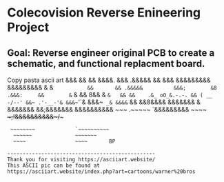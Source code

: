 # Colecovision Reverse Enineering Project
## Goal: Reverse engineer original PCB to create a schematic, and functional replacment board.

Copy pasta ascii art
                                       &&&
                                      &&   &&
  &&&&.                         &&&  .&&&&&
      &&     &&&                   &&&&&&&&&
 &&&&&&&&&  &         &`           &&       &&
      .&&&&&          &&&;        &8
  .&&&:     &&        &` &      &&
             8&&      &   `&   &&
               &&    .&_ oO_&.-.-.
                 && ( __     -/--'
                  &&~ .'-__-'&
                   &&&~`'\`&
                     &&&~` _&
                      &&&&` &&
                       &&8&&&&
                       &&&&&&&
                   &  &&&&&&&
                 &&;&&&&&&&
                &&&&&&&&&&     ~~~
         .~~~~~ `&&&&&&&&&    ~~~~
     ~~~~~~~~~;!&&&&&&&&&&~/~~~~~~~~~
  ~~~~~~~~\~~~~&/`      \`~~~~~~~~~~~~
   ~~~~~~~~             `~~~~~~~~~~
    ~~~~~~              ~~~~~~~
    ~~~~                ~~~~       BP

------------------------------------------------
Thank you for visiting https://asciiart.website/
This ASCII pic can be found at
https://asciiart.website/index.php?art=cartoons/warner%20bros
